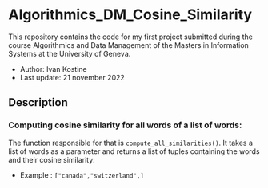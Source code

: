 # Algorithmics_DM_Cosine_Similarity
This repository contains the code for my first project submitted during the course Algorithmics and Data Management of the Masters in Information Systems at the University of Geneva.
 * Author: Ivan Kostine
 * Last update: 21 november 2022

## Description
### Computing cosine similarity for all words of a list of words:
The function responsible for that is `compute_all_similarities()`. It takes a list of words as a parameter and returns a list of tuples containing the words and their cosine similarity:
* Example : `["canada","switzerland",]`